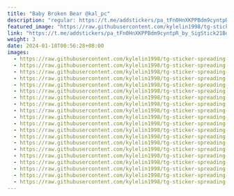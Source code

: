 ```yaml
---
title: "Baby Broken Bear @kal_pc"
description: "regular: https://t.me/addstickers/pa_tFn0HnXKPPBdm9cyntpR_by_SigStick21Bot"
featured_image: "https://raw.githubusercontent.com/kylelin1998/tg-sticker-spreading-worldwide-images/main/img/05426b77-bfdf-4d8e-be42-9ff0508939f7.jpg"
link: "https://t.me/addstickers/pa_tFn0HnXKPPBdm9cyntpR_by_SigStick21Bot"
weight: 3
date: 2024-01-18T00:56:28+08:00
images:
  - https://raw.githubusercontent.com/kylelin1998/tg-sticker-spreading-worldwide-images/main/img/05426b77-bfdf-4d8e-be42-9ff0508939f7.jpg
  - https://raw.githubusercontent.com/kylelin1998/tg-sticker-spreading-worldwide-images/main/img/503b525a-7cb7-45d3-835f-6c2ae7fead8a.jpg
  - https://raw.githubusercontent.com/kylelin1998/tg-sticker-spreading-worldwide-images/main/img/a394e737-5fed-422d-939d-709ace3744fa.jpg
  - https://raw.githubusercontent.com/kylelin1998/tg-sticker-spreading-worldwide-images/main/img/654c7122-53a4-422d-9628-8199be33180e.jpg
  - https://raw.githubusercontent.com/kylelin1998/tg-sticker-spreading-worldwide-images/main/img/a7385df6-55b8-4865-871c-b385a0a2a78f.jpg
  - https://raw.githubusercontent.com/kylelin1998/tg-sticker-spreading-worldwide-images/main/img/fff5a4b6-bbe2-4e08-b9c7-98da59ce2edf.jpg
  - https://raw.githubusercontent.com/kylelin1998/tg-sticker-spreading-worldwide-images/main/img/c194391e-475a-4c4f-8604-59d4216b5548.jpg
  - https://raw.githubusercontent.com/kylelin1998/tg-sticker-spreading-worldwide-images/main/img/634aa99e-6b0a-4165-aaf3-da1a3529f469.jpg
  - https://raw.githubusercontent.com/kylelin1998/tg-sticker-spreading-worldwide-images/main/img/6a694538-f69f-41a9-ab68-fb783a8d6e22.jpg
  - https://raw.githubusercontent.com/kylelin1998/tg-sticker-spreading-worldwide-images/main/img/2d90eaa1-1f98-4649-a939-d22ad0b8c81c.jpg
  - https://raw.githubusercontent.com/kylelin1998/tg-sticker-spreading-worldwide-images/main/img/bc58ae74-855a-4a5f-acb0-963a5fa0096e.jpg
  - https://raw.githubusercontent.com/kylelin1998/tg-sticker-spreading-worldwide-images/main/img/1645d577-6284-4d92-bf31-0b15d5bac351.jpg
  - https://raw.githubusercontent.com/kylelin1998/tg-sticker-spreading-worldwide-images/main/img/00e8201f-6386-409d-ba12-9bf4f46a7076.jpg
  - https://raw.githubusercontent.com/kylelin1998/tg-sticker-spreading-worldwide-images/main/img/1a74a3c6-c696-460f-a949-d051c3ab19a9.jpg
  - https://raw.githubusercontent.com/kylelin1998/tg-sticker-spreading-worldwide-images/main/img/f6add1b3-8493-40bf-a666-c3faedd38af3.jpg
  - https://raw.githubusercontent.com/kylelin1998/tg-sticker-spreading-worldwide-images/main/img/1b25d22f-42ae-4304-946e-47e7f23430f8.jpg
  - https://raw.githubusercontent.com/kylelin1998/tg-sticker-spreading-worldwide-images/main/img/37298ba5-b4d1-4c1c-9644-f80b84118f86.jpg
  - https://raw.githubusercontent.com/kylelin1998/tg-sticker-spreading-worldwide-images/main/img/cb1e470f-3384-46b7-99bb-e2ffa0f45119.jpg
  - https://raw.githubusercontent.com/kylelin1998/tg-sticker-spreading-worldwide-images/main/img/47ff00e4-a3df-4ae6-afe4-e87920e4d132.jpg
  - https://raw.githubusercontent.com/kylelin1998/tg-sticker-spreading-worldwide-images/main/img/bd434f11-29e7-4022-8210-259410f49dbf.jpg
---
```

